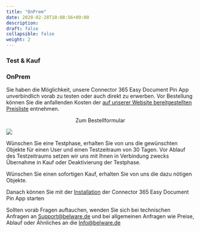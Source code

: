 ```yaml
---
title: "OnPrem"
date: 2020-02-28T10:08:56+09:00
description: 
draft: false
collapsible: false
weight: 2
---
```

### Test & Kauf

### OnPrem
Sie haben die Möglichkeit, unsere Connector 365 Easy Document Pin App unverbindlich vorab zu testen oder auch direkt zu erwerben. Vor Bestellung können Sie die anfallenden Kosten der [auf unserer Website bereitgestellten Preisliste](https://www.belware.de/preise) entnehmen.

<p style="text-align: center;">
Zum Bestellformular
</p>

[<img src="/images/apps/Forms_easy.png">](https://forms.office.com/Pages/ResponsePage.aspx?id=wbg8p1B5wk60E37fEWJ6gK10RbLPyuxOs2bKXXZxm8JUM0tNOEJVMlIxUkpOQzJTN0owME5OV0wwNy4u)

Wünschen Sie eine Testphase, erhalten Sie von uns die gewünschten Objekte für einen User und einen Testzeitraum von 30 Tagen. Vor Ablauf des Testzeitraums setzen wir uns mit Ihnen in Verbindung zwecks Übernahme in Kauf oder Deaktivierung der Testphase.

Wünschen Sie einen sofortigen Kauf, erhalten Sie von uns die dazu nötigen Objekte.

Danach können Sie mit der [Installation](/de-de/apps/easy-document-pin/first-steps/installation/) der Connector 365 Easy Document Pin App starten

Sollten vorab Fragen auftauchen, wenden Sie sich bei technischen Anfragen an Support@belware.de und bei allgemeinen Anfragen wie Preise, Ablauf oder Ähnliches an die Info@belware.de